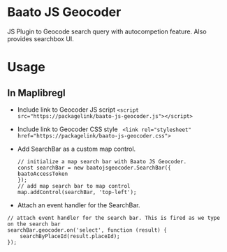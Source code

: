 # Baato JS Geocoder

JS Plugin to Geocode search query with autocompetion feature. Also provides searchbox UI.

# Usage

## In Maplibregl

- Include link to Geocoder JS script `<script src="https://packagelink/baato-js-geocoder.js"></script>`
- Include link to Geocoder CSS style ` <link rel="stylesheet" href="https://packagelink/baato-js-geocoder.css">`
- Add SearchBar as a custom map control.

  ```
  // initialize a map search bar with Baato JS Geocoder.
  const searchBar = new baatojsgeocoder.SearchBar({
  baatoAccessToken
  });
  // add map search bar to map control
  map.addControl(searchBar, 'top-left');
  ```

- Attach an event handler for the SearchBar.

```
// attach event handler for the search bar. This is fired as we type on the search bar
searchBar.geocoder.on('select', function (result) {
    searchByPlaceId(result.placeId);
});
```
